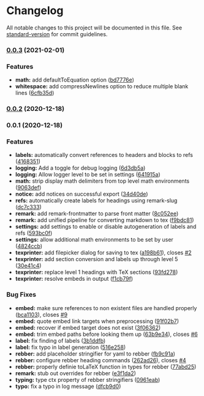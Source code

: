 # Changelog

All notable changes to this project will be documented in this file. See [standard-version](https://github.com/conventional-changelog/standard-version) for commit guidelines.

### [0.0.3](https://github.com/raineszm/obsidian-export-to-tex/compare/0.0.2...0.0.3) (2021-02-01)


### Features

* **math:** add defaultToEquation option ([bd7776e](https://github.com/raineszm/obsidian-export-to-tex/commit/bd7776ec3b4a72ea554e9bca0944ff2f7134f664))
* **whitespace:** add compressNewlines option to reduce multiple blank lines ([6cfb35d](https://github.com/raineszm/obsidian-export-to-tex/commit/6cfb35df18501d1f0888c9ebcede8e3cf971ef81))

### [0.0.2](https://github.com/raineszm/obsidian-export-to-tex/compare/0.0.1...0.0.2) (2020-12-18)

### 0.0.1 (2020-12-18)


### Features

* **labels:** automatically convert references to headers and blocks to refs ([4168351](https://github.com/raineszm/obsidian-export-to-tex/commit/4168351da50830266196acdffb9cccaa3d93625a))
* **logging:** Add a toggle for debug logging ([6d3db5a](https://github.com/raineszm/obsidian-export-to-tex/commit/6d3db5abb11f3146f025b49615e6fe340701f7be))
* **logging:** Allow logger level to be set in settings ([641915a](https://github.com/raineszm/obsidian-export-to-tex/commit/641915a414be7540164beb0d79ca6287ac9b8166))
* **math:** strip display math delimiters from top level math environments ([9063def](https://github.com/raineszm/obsidian-export-to-tex/commit/9063def77633c8d0cdf0bacb2bce268239c02de6))
* **notice:** add notices on successful export ([34d40de](https://github.com/raineszm/obsidian-export-to-tex/commit/34d40de9a0a6542e96b2695760592002b87d933e))
* **refs:** automatically create labels for headings using remark-slug ([dc7c333](https://github.com/raineszm/obsidian-export-to-tex/commit/dc7c3332d6dfc8f765379d47c7b0aaef04690a4e))
* **remark:** add remark-frontmatter to parse front matter ([8c052ee](https://github.com/raineszm/obsidian-export-to-tex/commit/8c052eea37917d47a74216b269c54860928d286b))
* **remark:** add unified pipeline for converting markdown to tex ([f9bdc81](https://github.com/raineszm/obsidian-export-to-tex/commit/f9bdc81e0f7ed84df22c495661b53bf307eef6dc))
* **settings:** add settings to enable or disable autogeneration of labels and refs ([593bc0f](https://github.com/raineszm/obsidian-export-to-tex/commit/593bc0fe551bc68329c77b136f14c07f24526096))
* **settings:** allow additional math environments to be set by user ([4824ccb](https://github.com/raineszm/obsidian-export-to-tex/commit/4824ccb48042e4f9a0567581c70878e12f7f1f34))
* **texprinter:** add filepicker dialog for saving to tex ([a198b61](https://github.com/raineszm/obsidian-export-to-tex/commit/a198b61d2b24d6c147e9bdec353917d4e26cc939)), closes [#2](https://github.com/raineszm/obsidian-export-to-tex/issues/2)
* **texprinter:** add section conversion and labels up through level 5 ([30e41c4](https://github.com/raineszm/obsidian-export-to-tex/commit/30e41c4fe7435b52ba5423cc4d7f3e07ece52907))
* **texprinter:** replace level 1 headings with TeX sections ([93fd278](https://github.com/raineszm/obsidian-export-to-tex/commit/93fd2786835ff7a9df0c03a04379cb99f8298a3e))
* **texprinter:** resolve embeds in output ([f1cb79f](https://github.com/raineszm/obsidian-export-to-tex/commit/f1cb79f4757591a0a9173f7339ea3959f965f930))


### Bug Fixes

* **embed:** make sure references to non existent files are handled properly ([bca1103](https://github.com/raineszm/obsidian-export-to-tex/commit/bca1103020d931d7213dbf802cd46ebae4254534)), closes [#9](https://github.com/raineszm/obsidian-export-to-tex/issues/9)
* **embed:** quote embed link targets when preprocessing ([91f02b7](https://github.com/raineszm/obsidian-export-to-tex/commit/91f02b7e4726149b7c3071d11836e7cdc4dfd049))
* **embed:** recover if embed target does not exist ([3f06362](https://github.com/raineszm/obsidian-export-to-tex/commit/3f0636253e71c08e914614fbebf55a76a581035d))
* **embed:** trim embed paths before looking them up ([63b9e34](https://github.com/raineszm/obsidian-export-to-tex/commit/63b9e34a62cd2d01bb8cbd9c42474851ccef4d9d)), closes [#6](https://github.com/raineszm/obsidian-export-to-tex/issues/6)
* **label:** fix finding of labels ([3b1ddfb](https://github.com/raineszm/obsidian-export-to-tex/commit/3b1ddfb8c15a050df593b956f7e2df2115277e2a))
* **label:** fix typo in label generation ([516e258](https://github.com/raineszm/obsidian-export-to-tex/commit/516e258558b1ea3b7bfea7f7c43a02a8fa2a2594))
* **rebber:** add placeholder stringifier for yaml to rebber ([fb9c91a](https://github.com/raineszm/obsidian-export-to-tex/commit/fb9c91a5d455a29449d071c8eda747cfc80e465e))
* **rebber:** configure rebber heading commands ([262ad26](https://github.com/raineszm/obsidian-export-to-tex/commit/262ad260c81213ab31efd9a9a4eb43db14b31718)), closes [#4](https://github.com/raineszm/obsidian-export-to-tex/issues/4)
* **rebber:** properly definie toLaTeX function in types for rebber ([77abd25](https://github.com/raineszm/obsidian-export-to-tex/commit/77abd25cbe7c045dac91e359430fd38ea54e9a5e))
* **remark:** stub out overrides for rebber ([e3f1da2](https://github.com/raineszm/obsidian-export-to-tex/commit/e3f1da2e7f98b7a5a6c9804cc1340bb44c415850))
* **typing:** type ctx property of rebber stringifiers ([0961eab](https://github.com/raineszm/obsidian-export-to-tex/commit/0961eab059eba1dab9971f977a13f7ef2fb5de62))
* **typo:** fix a typo in log message ([dfcb9d0](https://github.com/raineszm/obsidian-export-to-tex/commit/dfcb9d086dab5a9d8de43fcdfc2db102fff18a88))
